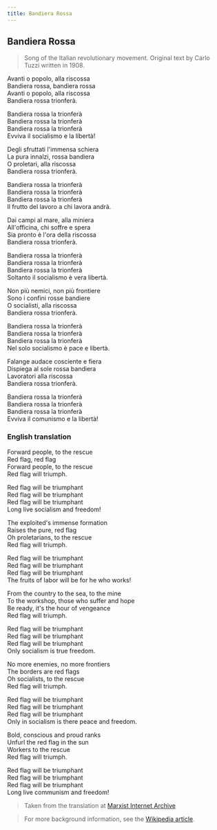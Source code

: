 ```yaml
---
title: Bandiera Rossa
---
```

## Bandiera Rossa

> Song of the Italian revolutionary movement. Original text by Carlo Tuzzi written in 1908.

Avanti o popolo, alla riscossa  
Bandiera rossa, bandiera rossa  
Avanti o popolo, alla riscossa  
Bandiera rossa trionferà.

Bandiera rossa la trionferà  
Bandiera rossa la trionferà  
Bandiera rossa la trionferà  
Evviva il socialismo e la libertà!

Degli sfruttati l'immensa schiera  
La pura innalzi, rossa bandiera  
O proletari, alla riscossa  
Bandiera rossa trionferà.

Bandiera rossa la trionferà  
Bandiera rossa la trionferà  
Bandiera rossa la trionferà  
Il frutto del lavoro a chi lavora andrà.

Dai campi al mare, alla miniera  
All'officina, chi soffre e spera  
Sia pronto è l'ora della riscossa  
Bandiera rossa trionferà.

Bandiera rossa la trionferà  
Bandiera rossa la trionferà  
Bandiera rossa la trionferà  
Soltanto il socialismo è vera libertà.

Non più nemici, non più frontiere  
Sono i confini rosse bandiere  
O socialisti, alla riscossa  
Bandiera rossa trionferà.

Bandiera rossa la trionferà  
Bandiera rossa la trionferà  
Bandiera rossa la trionferà  
Nel solo socialismo è pace e libertà.

Falange audace cosciente e fiera  
Dispiega al sole rossa bandiera  
Lavoratori alla riscossa  
Bandiera rossa trionferà.

Bandiera rossa la trionferà  
Bandiera rossa la trionferà  
Bandiera rossa la trionferà  
Evviva il comunismo e la libertà!
	
### English translation

Forward people, to the rescue  
Red flag, red flag  
Forward people, to the rescue  
Red flag will triumph.

Red flag will be triumphant  
Red flag will be triumphant  
Red flag will be triumphant  
Long live socialism and freedom!

The exploited's immense formation  
Raises the pure, red flag  
Oh proletarians, to the rescue  
Red flag will triumph.

Red flag will be triumphant  
Red flag will be triumphant  
Red flag will be triumphant  
The fruits of labor will be for he who works!

From the country to the sea, to the mine  
To the workshop, those who suffer and hope  
Be ready, it's the hour of vengeance  
Red flag will triumph.

Red flag will be triumphant  
Red flag will be triumphant  
Red flag will be triumphant  
Only socialism is true freedom.

No more enemies, no more frontiers  
The borders are red flags  
Oh socialists, to the rescue  
Red flag will triumph.

Red flag will be triumphant  
Red flag will be triumphant  
Red flag will be triumphant  
Only in socialism is there peace and freedom.

Bold, conscious and proud ranks  
Unfurl the red flag in the sun  
Workers to the rescue  
Red flag will triumph.

Red flag will be triumphant  
Red flag will be triumphant  
Red flag will be triumphant  
Long live communism and freedom!

> Taken from the translation at [Marxist Internet Archive](https://www.marxists.org/subject/art/music/lyrics/it/bandiera-rossa.htm)

> For more background information, see the [Wikipedia article](https://en.wikipedia.org/wiki/Bandiera_Rossa).
